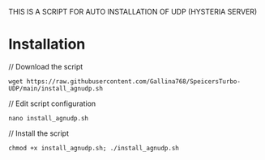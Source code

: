 
THIS IS A SCRIPT FOR AUTO INSTALLATION OF UDP (HYSTERIA SERVER) 

# Installation


// Download the script
```
wget https://raw.githubusercontent.com/Gallina768/SpeicersTurbo-UDP/main/install_agnudp.sh
```
// Edit script configuration 
```
nano install_agnudp.sh
```
// Install the script
```
chmod +x install_agnudp.sh; ./install_agnudp.sh
```
